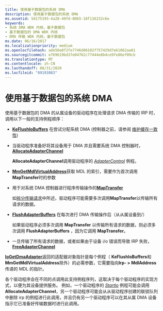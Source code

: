 ```yaml
---
title: 使用基于数据包的系统 DMA
description: 使用基于数据包的系统 DMA
ms.assetid: 5d175193-4a28-49fd-80b5-18f116232c6e
keywords:
- 系统 DMA WDK 内核，基于数据包
- 基于数据包的 DMA WDK 内核
- DMA 传输 WDK 内核，基于数据包
ms.date: 06/16/2017
ms.localizationpriority: medium
ms.openlocfilehash: ade50a0f2fe7746d06102f757429d7e61062aa81
ms.sourcegitcommit: e769619bd37e04762c77444e8b4ce9fe86ef09cb
ms.translationtype: MT
ms.contentlocale: zh-CN
ms.lasthandoff: 08/31/2020
ms.locfileid: "89193083"
---
```

# <a name="using-packet-based-system-dma"></a>使用基于数据包的系统 DMA





使用基于数据包的 DMA 的从属设备的驱动程序在处理请求 DMA 传输的 IRP 时，调用以下一般的支持例程顺序：

-   [**KeFlushIoBuffers**](/windows-hardware/drivers/ddi/wdm/nf-wdm-keflushiobuffers) 在尝试分配系统 DMA (控制器之前，请参阅 [维护缓存一致性](maintaining-cache-coherency.md)) 

-   当驱动程序准备好将其设备用于 DMA 并且需要系统 DMA 控制器时， [**AllocateAdapterChannel**](/windows-hardware/drivers/ddi/wdm/nc-wdm-pallocate_adapter_channel)

    **AllocateAdapterChannel**调用驱动程序的 [*AdapterControl*](/windows-hardware/drivers/ddi/wdm/nc-wdm-driver_control) 例程。

-   [**MmGetMdlVirtualAddress**](./mm-bad-pointer.md)获取 MDL 的索引，需要作为首次调用**MapTransfer**时的参数

-   用于对系统 DMA 控制器进行程序传输操作的[**MapTransfer**](/windows-hardware/drivers/ddi/wdm/nc-wdm-pmap_transfer)

    如[拆分传输请求](splitting-dma-transfer-requests.md)中所述，驱动程序可能需要多次调用**MapTransfer**以传输所有请求的数据。

-   [**FlushAdapterBuffers**](/windows-hardware/drivers/ddi/wdm/nc-wdm-pflush_adapter_buffers) 在每次进行 DMA 传输操作后（从从属设备到/）

    如果驱动程序必须多次调用 **MapTransfer** 以传输所有请求的数据，则必须多次调用 **FlushAdapterBuffers** ，因为它调用 **MapTransfer**。

-   一旦传输了所有请求的数据，或者如果由于设备 i/o 错误而导致 IRP 失败， [**FreeAdapterChannel**](/windows-hardware/drivers/ddi/wdm/nc-wdm-pfree_adapter_channel)

[**IoGetDmaAdapter**](/windows-hardware/drivers/ddi/wdm/nf-wdm-iogetdmaadapter)返回的适配器对象指针是每个例程（ **KeFlushIoBuffers**和**MmGetMdlVirtualAddress**除外）的必需参数，它需要指向**Irp- &gt; MdlAddress**传递的 MDL 的指针。

各个驱动程序会在不同的点调用此支持例程序列，这取决于每个驱动程序的实现方式，以便为其设备提供服务。 例如，一个驱动程序的 [*StartIo*](/windows-hardware/drivers/ddi/wdm/nc-wdm-driver_startio) 例程可能会调用 **AllocateAdapterChannel**，另一个驱动程序可能会从从驱动程序创建的联锁队列中删除 irp 的例程进行此调用，并且仍有另一个驱动程序可以在其从属 DMA 设备指示它已准备好传输数据时进行此调用。

 

